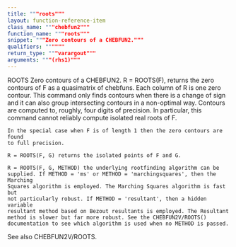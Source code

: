 ```yaml
---
title: """roots"""
layout: function-reference-item
class_name: """chebfun2"""
function_name: """roots"""
snippet: """Zero contours of a CHEBFUN2."""
qualifiers: """"""
return_type: """varargout"""
arguments: """(rhs1)"""
---
```


 ROOTS   Zero contours of a CHEBFUN2.
    R = ROOTS(F), returns the zero contours of F as a quasimatrix of chebfuns.
    Each column of R is one zero contour. This command only finds contours when
    there is a change of sign and it can also group intersecting contours in a
    non-optimal way. Contours are computed to, roughly, four digits of
    precision. In particular, this command cannot reliably compute isolated real
    roots of F.
 
    In the special case when F is of length 1 then the zero contours are found
    to full precision.
 
    R = ROOTS(F, G) returns the isolated points of F and G.
 
    R = ROOTS(F, G, METHOD) the underlying rootfinding algorithm can be
    supplied. If METHOD = 'ms' or METHOD = 'marchingsquares', then the Marching
    Squares algorithm is employed. The Marching Squares algorithm is fast but
    not particularly robust. If METHOD = 'resultant', then a hidden variable
    resultant method based on Bezout resultants is employed. The Resultant
    method is slower but far more robust. See the CHEBFUN2V/ROOTS()
    documentation to see which algorithm is used when no METHOD is passed.
   
  See also CHEBFUN2V/ROOTS.
